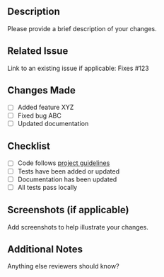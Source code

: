 ## Description
Please provide a brief description of your changes.

## Related Issue
Link to an existing issue if applicable: Fixes #123

## Changes Made
- [ ] Added feature XYZ
- [ ] Fixed bug ABC
- [ ] Updated documentation

## Checklist
- [ ] Code follows [project guidelines](CONTRIBUTING.md)
- [ ] Tests have been added or updated
- [ ] Documentation has been updated
- [ ] All tests pass locally

## Screenshots (if applicable)
Add screenshots to help illustrate your changes.

## Additional Notes
Anything else reviewers should know?
